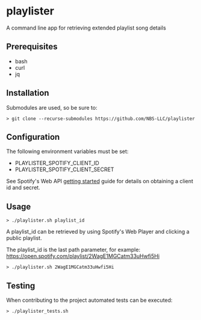 # playlister

A command line app for retrieving extended playlist song details

## Prerequisites

* bash
* curl
* jq

## Installation

Submodules are used, so be sure to:

```shell
> git clone --recurse-submodules https://github.com/NBS-LLC/playlister

```

## Configuration

The following environment variables must be set:

- PLAYLISTER_SPOTIFY_CLIENT_ID
- PLAYLISTER_SPOTIFY_CLIENT_SECRET

See Spotify's Web API [getting started](https://developer.spotify.com/documentation/web-api/tutorials/getting-started) guide for details on obtaining a client id and secret.

## Usage

```shell
> ./playlister.sh playlist_id
```

A playlist_id can be retrieved by using Spotify's Web Player and clicking a public playlist.

The playlist_id is the last path parameter, for example: https://open.spotify.com/playlist/2WagE1MGCatm33uHwfi5Hi

```shell
> ./playlister.sh 2WagE1MGCatm33uHwfi5Hi
```

## Testing

When contributing to the project automated tests can be executed:

```shell
> ./playlister_tests.sh
```
